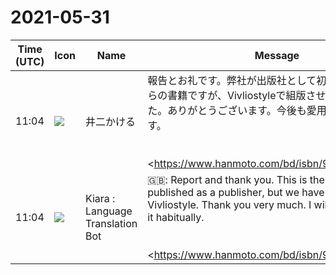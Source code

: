 # 2021-05-31

|Time (UTC)|Icon|Name|Message|
|---|---|---|---|
|11:04|![](https://secure.gravatar.com/avatar/fe16627d598def67b736c8d88a9bb84d.jpg?s=72&d=https%3A%2F%2Fa.slack-edge.com%2Fdf10d%2Fimg%2Favatars%2Fava_0019-72.png)|井二かける|報告とお礼です。弊社が出版社として初めて刊行したこちらの書籍ですが、Vivliostyleで組版させていただきました。ありがとうございます。今後も愛用させていただきます。<br><br><br><https://www.hanmoto.com/bd/isbn/9784910391045|https://www.hanmoto.com/bd/isbn/9784910391045>|
|11:04|![](https://avatars.slack-edge.com/2021-03-01/1807880975282_5c8ad89e782096649baa_72.png)|Kiara : Language Translation Bot|🇬🇧: Report and thank you. This is the first book we published as a publisher, but we have typeset it in Vivliostyle. Thank you very much. I will continue to use it habitually.<br><br><br><https://www.hanmoto.com/bd/isbn/9784910391045 | https://www.hanmoto.com/bd/isbn/9784910391045>|
